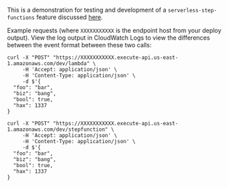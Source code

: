 This is a demonstration for testing and development of a `serverless-step-functions` feature discussed [here](https://github.com/horike37/serverless-step-functions/pull/192#issuecomment-489705701).


Example requests (where `XXXXXXXXXXX` is the endpoint host from your deploy output). View the log output in CloudWatch Logs to view the differences between the event format between these two calls:

```
curl -X "POST" "https://XXXXXXXXXXX.execute-api.us-east-1.amazonaws.com/dev/lambda" \
     -H 'Accept: application/json' \
     -H 'Content-Type: application/json' \
     -d $'{
  "foo": "bar",
  "biz": "bang",
  "bool": true,
  "hax": 1337
}
```

```
curl -X "POST" "https://XXXXXXXXXXX.execute-api.us-east-1.amazonaws.com/dev/stepfunction" \
     -H 'Accept: application/json' \
     -H 'Content-Type: application/json' \
     -d $'{
  "foo": "bar",
  "biz": "bang",
  "bool": true,
  "hax": 1337
}
```
